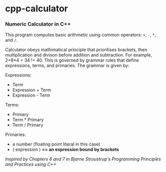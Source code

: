 # cpp-calculator
### Numeric Calculator in C++

This program computes basic arithmetic using common operators: `+`, `-`, `*`, and `/`.

Calculator obeys mathimatical principle that prioritises brackets, then multiplication and divison before addition and subtraction. For example, 2+8*4 = 34 != 40. This is governed by grammar rules that define expressions, terms, and primaries. The grammar is given by:

Expressions:
- Term
- Expression + Term
- Expression - Term

Terms:
- Primary
- Term * Primary
- Term / Primary

Primaries:
- a number (floating point literal in this case)
- ( expression ) **== an expression bound by brackets**

_Inspired by Chapters 6 and 7 in Bjarne Stroustrup's Programming Principles and Practices using C++_
